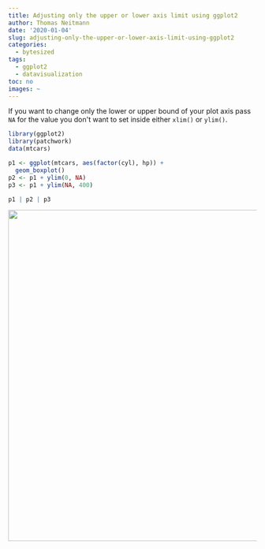 ```yaml
---
title: Adjusting only the upper or lower axis limit using ggplot2
author: Thomas Neitmann
date: '2020-01-04'
slug: adjusting-only-the-upper-or-lower-axis-limit-using-ggplot2
categories:
  - bytesized
tags:
  - ggplot2
  - datavisualization
toc: no
images: ~
---
```


If you want to change only the lower or upper bound of your plot axis pass `NA` for the value you don't want to set inside either `xlim()` or `ylim()`.


```r
library(ggplot2)
library(patchwork)
data(mtcars)

p1 <- ggplot(mtcars, aes(factor(cyl), hp)) +
  geom_boxplot()
p2 <- p1 + ylim(0, NA)
p3 <- p1 + ylim(NA, 400)

p1 | p2 | p3
```

<img src="/posts/2020-01-04-adjusting-only-the-upper-or-lower-axis-limit-using-ggplot2_files/figure-html/unnamed-chunk-1-1.png" width="672" />

